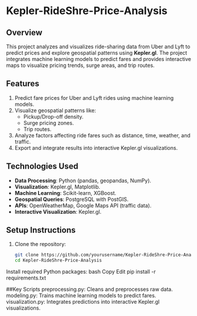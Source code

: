 # Kepler-RideShre-Price-Analysis

## Overview
This project analyzes and visualizes ride-sharing data from Uber and Lyft to predict prices and explore geospatial patterns using **Kepler.gl**. The project integrates machine learning models to predict fares and provides interactive maps to visualize pricing trends, surge areas, and trip routes.

## Features
1. Predict fare prices for Uber and Lyft rides using machine learning models.
2. Visualize geospatial patterns like:
   - Pickup/Drop-off density.
   - Surge pricing zones.
   - Trip routes.
3. Analyze factors affecting ride fares such as distance, time, weather, and traffic.
4. Export and integrate results into interactive Kepler.gl visualizations.

## Technologies Used
- **Data Processing**: Python (pandas, geopandas, NumPy).
- **Visualization**: Kepler.gl, Matplotlib.
- **Machine Learning**: Scikit-learn, XGBoost.
- **Geospatial Queries**: PostgreSQL with PostGIS.
- **APIs**: OpenWeatherMap, Google Maps API (traffic data).
- **Interactive Visualization**: Kepler.gl.

## Setup Instructions
1. Clone the repository:
   ```bash
   git clone https://github.com/yourusername/Kepler-RideShre-Price-Analysis.git
   cd Kepler-RideShre-Price-Analysis
Install required Python packages:
bash
Copy
Edit
pip install -r requirements.txt

##Key Scripts
preprocessing.py: Cleans and preprocesses raw data.
modeling.py: Trains machine learning models to predict fares.
visualization.py: Integrates predictions into interactive Kepler.gl visualizations.
